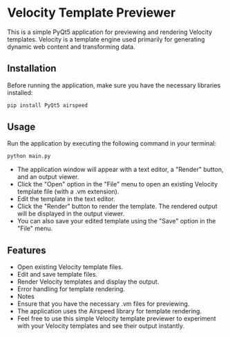 # Velocity Template Previewer

This is a simple PyQt5 application for previewing and rendering Velocity templates. Velocity is a template engine used
primarily for generating dynamic web content and transforming data.

## Installation

Before running the application, make sure you have the necessary libraries installed:

```bash
pip install PyQt5 airspeed
```

## Usage

Run the application by executing the following command in your terminal:

```bash
python main.py
```

- The application window will appear with a text editor, a "Render" button, and an output viewer.
- Click the "Open" option in the "File" menu to open an existing Velocity template file (with a .vm extension).
- Edit the template in the text editor.
- Click the "Render" button to render the template. The rendered output will be displayed in the output viewer.
- You can also save your edited template using the "Save" option in the "File" menu.

## Features

- Open existing Velocity template files.
- Edit and save template files.
- Render Velocity templates and display the output.
- Error handling for template rendering.
- Notes
- Ensure that you have the necessary .vm files for previewing.
- The application uses the Airspeed library for template rendering.
- Feel free to use this simple Velocity template previewer to experiment with your Velocity templates and see their
  output instantly.